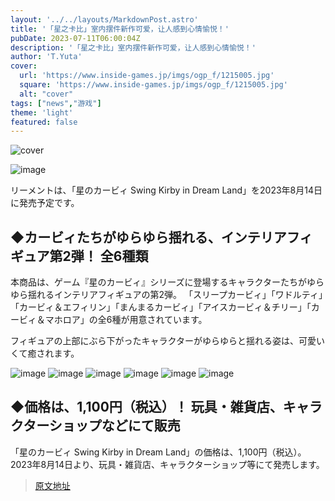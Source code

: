 ```yaml
---
layout: '../../layouts/MarkdownPost.astro'
title: '「星之卡比」室内摆件新作可爱，让人感到心情愉悦！'
pubDate: 2023-07-11T06:00:04Z
description: '「星之卡比」室内摆件新作可爱，让人感到心情愉悦！'
author: 'T.Yuta'
cover:
  url: 'https://www.inside-games.jp/imgs/ogp_f/1215005.jpg'
  square: 'https://www.inside-games.jp/imgs/ogp_f/1215005.jpg'
  alt: "cover"
tags: ["news","游戏"]
theme: 'light'
featured: false
---
```


![cover](https://www.inside-games.jp/imgs/ogp_f/1215005.jpg)

![image](https://www.inside-games.jp/imgs/zoom/1215006.jpg)

リーメントは、「星のカービィ Swing Kirby in Dream Land」を2023年8月14日に発売予定です。

## ◆カービィたちがゆらゆら揺れる、インテリアフィギュア第2弾！ 全6種類

本商品は、ゲーム『星のカービィ』シリーズに登場するキャラクターたちがゆらゆら揺れるインテリアフィギュアの第2弾。 「スリープカービィ」「ワドルティ」「カービィ＆エフィリン」「まんまるカービィ」「アイスカービィ＆チリー」「カービィ＆マホロア」の全6種が用意されています。

フィギュアの上部にぶら下がったキャラクターがゆらゆらと揺れる姿は、可愛いくて癒されます。

![image](https://www.inside-games.jp/imgs/zoom/1215009.jpg)
![image](https://www.inside-games.jp/imgs/zoom/1215012.jpg)
![image](https://www.inside-games.jp/imgs/zoom/1215013.jpg)
![image](https://www.inside-games.jp/imgs/zoom/1215010.jpg)
![image](https://www.inside-games.jp/imgs/zoom/1215011.jpg)
![image](https://www.inside-games.jp/imgs/zoom/1215007.jpg)

## ◆価格は、1,100円（税込）！ 玩具・雑貨店、キャラクターショップなどにて販売

「星のカービィ Swing Kirby in Dream Land」の価格は、1,100円（税込）。2023年8月14日より、玩具・雑貨店、キャラクターショップ等にて発売します。

>[原文地址](https://www.inside-games.jp/article/2023/07/11/147137.html)  